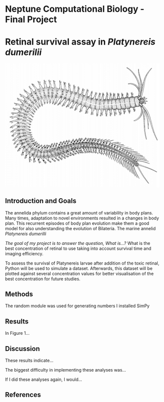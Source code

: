 # Neptune Computational Biology - Final Project


# **Retinal survival assay in** *Platynereis dumerilii*


![Figure 1 - Platynereis](./Platynereis.png?raw=true)

## Introduction and Goals

The annelida phylum contains a great amount of variability in body plans. Many times, adaptation to novel environments resulted in a changes in body plan. This recurrent episodes of body plan evolution make them a good model for also understanding the evolution of Bilateria.
The marine annelid *Platynereis dumerilli* 

*The goal of my project is to answer the question, What is...?*
What is the best concentration of retinal to use taking into account survival time and imaging efficiency.

To assess the survival of Platynereis larvae after addition of the toxic retinal, Python will be used to simulate a dataset. Afterwards, this dataset will be plotted against several concentration values for better visualisation of the best concentration for future studies.


## **Methods**

The random module was used for generating numbers
I installed SimPy


## **Results**

In Figure 1...

## Discussion

These results indicate...

The biggest difficulty in implementing these analyses was...

If I did these analyses again, I would...

## References


